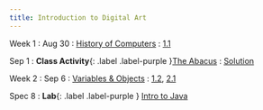```yaml
---
title: Introduction to Digital Art
---
```


Week 1
: Aug 30
  : [History of Computers](http://www.taishabtai.com/)
    : [1.1](#)

Sep 1
: **Class Activity**{: .label .label-purple }[The Abacus](#)
  : [Solution](#)

Week 2
: Sep 6
  : [Variables & Objects](#)
    : [1.2](#), [2.1](#)

Spec 8
: **Lab**{: .label .label-purple } [Intro to Java](#)


